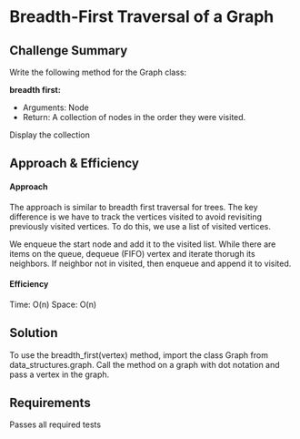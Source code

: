 # Breadth-First Traversal of a Graph

## Challenge Summary
Write the following method for the Graph class:

**breadth first:**
- Arguments: Node
- Return: A collection of nodes in the order they were visited.

Display the collection

## Approach & Efficiency

#### Approach
The approach is similar to breadth first traversal for trees.  The key difference is we have to track the vertices visited to avoid revisiting previously visited vertices.  To do this, we use a list of visited vertices.

We enqueue the start node and add it to the visited list.  While there are items on the queue, dequeue (FIFO) vertex and iterate thorugh its neighbors. If neighbor not in visited, then enqueue and append it to visited.

#### Efficiency
Time: O(n)
Space: O(n)

## Solution
To use the breadth_first(vertex) method, import the class Graph from data_structures.graph.  Call the method on a graph with dot notation and pass a vertex in the graph.

## Requirements
Passes all required tests